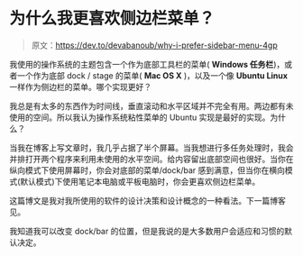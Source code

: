 # 为什么我更喜欢侧边栏菜单？

> 原文：<https://dev.to/devabanoub/why-i-prefer-sidebar-menu-4gp>

我使用的操作系统的主题包含一个作为底部工具栏的菜单( **Windows 任务栏**)，或者一个作为底部 dock / stage 的菜单( **Mac OS X** )，以及一个像 **Ubuntu Linux** 一样作为侧边栏的菜单。哪个实现更好？

我总是有太多的东西作为时间线，垂直滚动和水平区域并不完全有用。两边都有未使用的空间。所以我认为操作系统粘性菜单的 Ubuntu 实现是最好的实现。为什么？

当我在博客上写文章时，我几乎占据了半个屏幕。当我想进行多任务处理时，我会并排打开两个程序来利用未使用的水平空间。给内容留出底部空间也很好。当你在纵向模式下使用屏幕时，你会对底部的菜单/dock/bar 感到满意，但当你在横向模式(默认模式)下使用笔记本电脑或平板电脑时，你会更喜欢侧边栏菜单。

这篇博文是我对我所使用的软件的设计决策和设计概念的一种看法。下一篇博客见。

我知道我可以改变 dock/bar 的位置，但是我说的是大多数用户会适应和习惯的默认决定。